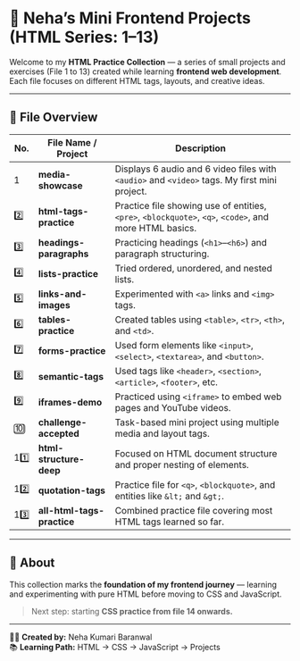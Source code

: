 # 🌸 Neha’s Mini Frontend Projects (HTML Series: 1–13)

Welcome to my **HTML Practice Collection** — a series of small projects and exercises (File 1 to 13) created while learning **frontend web development**.  
Each file focuses on different HTML tags, layouts, and creative ideas.

---

## 📁 File Overview

| No. | File Name / Project | Description |
|-----|---------------------|--------------|
| 1 | **media-showcase** | Displays 6 audio and 6 video files with `<audio>` and `<video>` tags. My first mini project. |
| 2️⃣ | **html-tags-practice** | Practice file showing use of entities, `<pre>`, `<blockquote>`, `<q>`, `<code>`, and more HTML basics. |
| 3️⃣ | **headings-paragraphs** | Practicing headings (`<h1>`–`<h6>`) and paragraph structuring. |
| 4️⃣ | **lists-practice** | Tried ordered, unordered, and nested lists. |
| 5️⃣ | **links-and-images** | Experimented with `<a>` links and `<img>` tags. |
| 6️⃣ | **tables-practice** | Created tables using `<table>`, `<tr>`, `<th>`, and `<td>`. |
| 7️⃣ | **forms-practice** | Used form elements like `<input>`, `<select>`, `<textarea>`, and `<button>`. |
| 8️⃣ | **semantic-tags** | Used tags like `<header>`, `<section>`, `<article>`, `<footer>`, etc. |
| 9️⃣ | **iframes-demo** | Practiced using `<iframe>` to embed web pages and YouTube videos. |
| 🔟 | **challenge-accepted** | Task-based mini project using multiple media and layout tags. |
| 11️⃣ | **html-structure-deep** | Focused on HTML document structure and proper nesting of elements. |
| 12️⃣ | **quotation-tags** | Practice file for `<q>`, `<blockquote>`, and entities like `&lt;` and `&gt;`. |
| 13️⃣ | **all-html-tags-practice** | Combined practice file covering most HTML tags learned so far. |

---

## 🌼 About
This collection marks the **foundation of my frontend journey** — learning and experimenting with pure HTML before moving to CSS and JavaScript.

> Next step: starting **CSS practice from file 14 onwards.**

---

👩‍💻 **Created by:** Neha Kumari Baranwal  
📚 **Learning Path:** HTML → CSS → JavaScript → Projects  
